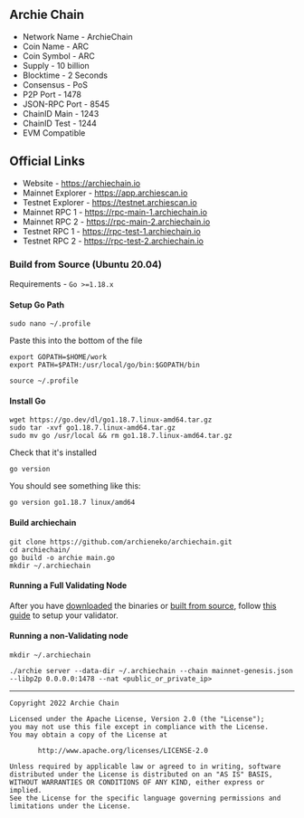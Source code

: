 ## Archie Chain
* Network Name - ArchieChain
* Coin Name - ARC
* Coin Symbol - ARC
* Supply - 10 billion
* Blocktime - 2 Seconds
* Consensus - PoS
* P2P Port - 1478
* JSON-RPC Port - 8545 
* ChainID Main - 1243
* ChainID Test - 1244
* EVM Compatible

## Official Links
* Website - https://archiechain.io
* Mainnet Explorer - https://app.archiescan.io
* Testnet Explorer - https://testnet.archiescan.io
* Mainnet RPC 1 - https://rpc-main-1.archiechain.io
* Mainnet RPC 2 - https://rpc-main-2.archiechain.io
* Testnet RPC 1 - https://rpc-test-1.archiechain.io
* Testnet RPC 2 - https://rpc-test-2.archiechain.io

### Build from Source (Ubuntu 20.04)
Requirements - `Go >=1.18.x`

#### Setup Go Path
```
sudo nano ~/.profile
```
Paste this into the bottom of the file
```
export GOPATH=$HOME/work
export PATH=$PATH:/usr/local/go/bin:$GOPATH/bin
```
```
source ~/.profile
```

#### Install Go
```
wget https://go.dev/dl/go1.18.7.linux-amd64.tar.gz
sudo tar -xvf go1.18.7.linux-amd64.tar.gz
sudo mv go /usr/local && rm go1.18.7.linux-amd64.tar.gz
```
Check that it's installed
```
go version
```
You should see something like this:
```
go version go1.18.7 linux/amd64
```

#### Build archiechain
```
git clone https://github.com/archieneko/archiechain.git
cd archiechain/
go build -o archie main.go
mkdir ~/.archiechain
```

#### Running a Full Validating Node
After you have [downloaded](https://github.com/archieneko/archiechain/releases/latest) the binaries or [built from source](https://github.com/archieneko/archiechain#build-from-source), follow [this guide](ValidatorGuide.md) to setup your validator.

#### Running a non-Validating node
```
mkdir ~/.archiechain
```
```
./archie server --data-dir ~/.archiechain --chain mainnet-genesis.json --libp2p 0.0.0.0:1478 --nat <public_or_private_ip>
```

---
```
Copyright 2022 Archie Chain

Licensed under the Apache License, Version 2.0 (the "License");
you may not use this file except in compliance with the License.
You may obtain a copy of the License at

       http://www.apache.org/licenses/LICENSE-2.0

Unless required by applicable law or agreed to in writing, software
distributed under the License is distributed on an "AS IS" BASIS,
WITHOUT WARRANTIES OR CONDITIONS OF ANY KIND, either express or implied.
See the License for the specific language governing permissions and
limitations under the License.
```
